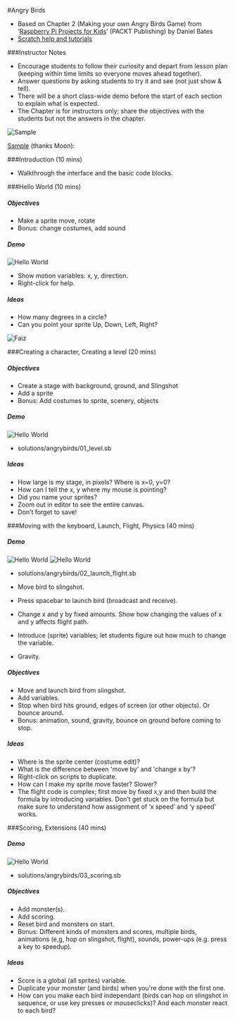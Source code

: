 #Angry Birds

* Based on Chapter 2 (Making your own Angry Birds Game) from ‘[Raspberry Pi Projects for Kids](http://www.amazon.com/Raspberry-Projects-Kids-Daniel-Bates/dp/1783982225)’ (PACKT Publishing) by Daniel Bates
* [Scratch help and tutorials](https://scratch.mit.edu/help/) 

###Instructor Notes
* Encourage students to follow their curiosity and depart from lesson plan (keeping within time limits so everyone moves ahead together).
* Answer questions by asking students to try it and see (not just show & tell).
* There will be a short class-wide demo before the start of each section to explain what is expected. 
* The Chapter is for instructors only; share the objectives with the students but not the answers in the chapter.

![Sample](https://raw.githubusercontent.com/gritcoding/twf/master/images/angrybirds_sample.jpg)

[Sample](http://scratch.mit.edu/projects/37783950/) (thanks Moon):  

###Introduction (10 mins)
* Walkthrough the interface and the basic code blocks.

###Hello World (10 mins)

##### Objectives
* Make a sprite move, rotate
* Bonus: change costumes, add sound

##### Demo
![Hello World](https://raw.githubusercontent.com/gritcoding/twf/master/images/angrybirds_helloworld.jpg)

* Show motion variables: x, y, direction.
* Right-click for help.

##### Ideas
* How many degrees in a circle?
* Can you point your sprite Up, Down, Left, Right?

![Faiz](https://raw.githubusercontent.com/gritcoding/twf/master/images/angrybirds_faiz.jpg)

###Creating a character, Creating a level (20 mins)

##### Objectives
* Create a stage with background, ground, and Slingshot
* Add a sprite
* Bonus: Add costumes to sprite, scenery, objects

##### Demo
![Hello World](https://raw.githubusercontent.com/gritcoding/twf/master/images/angrybirds_level.jpg)
* solutions/angrybirds/01_level.sb

##### Ideas
* How large is my stage, in pixels? Where is x=0, y=0?
* How can I tell the x, y where my mouse is pointing?
* Did you name your sprites?
* Zoom out in editor to see the entire canvas.
* Don’t forget to save!

###Moving with the keyboard, Launch, Flight, Physics (40 mins)

##### Demo
![Hello World](https://raw.githubusercontent.com/gritcoding/twf/master/images/angrybirds_launch_demo01.jpg)
![Hello World](https://raw.githubusercontent.com/gritcoding/twf/master/images/angrybirds_launch_demo02.jpg)
* solutions/angrybirds/02_launch_flight.sb

* Move bird to slingshot.
* Press spacebar to launch bird (broadcast and receive).
* Change x and y by fixed amounts. Show how changing the values of x and y affects flight path.
* Introduce (sprite) variables; let students figure out how much to change the variable.
* Gravity.

##### Objectives
* Move and launch bird from slingshot.
* Add variables.
* Stop when bird hits ground, edges of screen (or other objects). Or bounce around.
* Bonus: animation, sound, gravity, bounce on ground before coming to stop.

##### Ideas
* Where is the sprite center (costume edit)?
* What is the difference between 'move by' and 'change x by'?
* Right-click on scripts to duplicate.
* How can I make my sprite move faster? Slower?
* The flight code is complex; first move by fixed x,y and then build the formula by introducing variables. Don’t get stuck on the formula but make sure to understand how assignment of ‘x speed’ and ‘y speed’ works.


###Scoring, Extensions (40 mins)

##### Demo
![Hello World](https://raw.githubusercontent.com/gritcoding/twf/master/images/angrybirds_scoring.jpg)
* solutions/angrybirds/03_scoring.sb

##### Objectives
* Add monster(s).
* Add scoring.
* Reset bird and monsters on start.
* Bonus: Different kinds of monsters and scores, multiple birds, animations (e,g, hop on slingshot, flight), sounds, power-ups (e.g. press a key to speedup).

##### Ideas
* Score is a global (all sprites) variable.
* Duplicate your monster (and birds) when you're done with the first one.
* How can you make each bird independant (birds can hop on slingshot in sequence, or use key presses or mouseclicks)? And each monster react to each bird?
